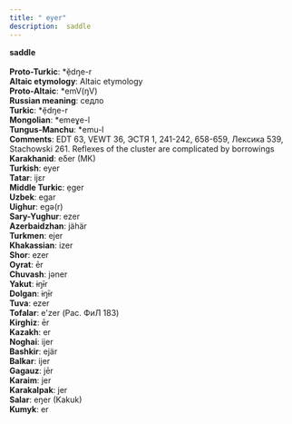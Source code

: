 ```yaml
---
title: " eyer"
description:  saddle
---
```

<strong> saddle</strong><br><br>
<strong>Proto-Turkic</strong>:  *ẹ̆dŋe-r<br>
<strong>Altaic etymology</strong>:  Altaic etymology<br>
<strong> Proto-Altaic</strong>:  *emV(ŋV)<br>
<strong>Russian meaning</strong>:  седло<br>
<strong>Turkic</strong>:  *ẹ̆dŋe-r<br>
<strong>Mongolian</strong>:  *emeɣe-l<br>
<strong>Tungus-Manchu</strong>:  *emu-l<br>
<strong>Comments</strong>:  EDT 63, VEWT 36, ЭСТЯ 1, 241-242, 658-659, Лексика 539, Stachowski 261. Reflexes of the cluster are complicated by borrowings<br>
<strong>Karakhanid</strong>:  eδer (MK)<br>
<strong>Turkish</strong>:  eyer<br>
<strong>Tatar</strong>:  ijɛr<br>
<strong>Middle Turkic</strong>:  ẹger<br>
<strong>Uzbek</strong>:  egar<br>
<strong>Uighur</strong>:  egǝ(r)<br>
<strong>Sary-Yughur</strong>:  ezer<br>
<strong>Azerbaidzhan</strong>:  jähär<br>
<strong>Turkmen</strong>:  ejer<br>
<strong>Khakassian</strong>:  izer<br>
<strong>Shor</strong>:  ezer<br>
<strong>Oyrat</strong>:  ēr<br>
<strong>Chuvash</strong>:  jǝner<br>
<strong>Yakut</strong>:  ɨŋɨ̄r<br>
<strong>Dolgan</strong>:  ɨŋɨ̄r<br>
<strong>Tuva</strong>:  ezer<br>
<strong>Tofalar</strong>:  e'zer (Рас. ФиЛ 183)<br>
<strong>Kirghiz</strong>:  ēr<br>
<strong>Kazakh</strong>:  er<br>
<strong>Noghai</strong>:  ijer<br>
<strong>Bashkir</strong>:  ejär<br>
<strong>Balkar</strong>:  ijer<br>
<strong>Gagauz</strong>:  jēr<br>
<strong>Karaim</strong>:  jer<br>
<strong>Karakalpak</strong>:  jer<br>
<strong>Salar</strong>:  eŋer (Kakuk)<br>
<strong>Kumyk</strong>:  er<br>


